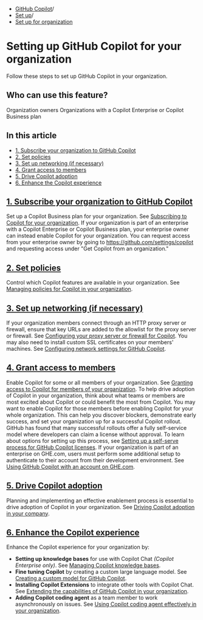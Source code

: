   * [GitHub Copilot](https://docs.github.com/en/copilot "GitHub Copilot")/
  * [Set up](https://docs.github.com/en/copilot/setting-up-github-copilot "Set up")/
  * [Set up for organization](https://docs.github.com/en/copilot/setting-up-github-copilot/setting-up-github-copilot-for-your-organization "Set up for organization")


# Setting up GitHub Copilot for your organization
Follow these steps to set up GitHub Copilot in your organization.
## Who can use this feature?
Organization owners
Organizations with a Copilot Enterprise or Copilot Business plan
## In this article
  * [1. Subscribe your organization to GitHub Copilot](https://docs.github.com/en/copilot/setting-up-github-copilot/setting-up-github-copilot-for-your-organization#1-subscribe-your-organization-to-github-copilot)
  * [2. Set policies](https://docs.github.com/en/copilot/setting-up-github-copilot/setting-up-github-copilot-for-your-organization#2-set-policies)
  * [3. Set up networking (if necessary)](https://docs.github.com/en/copilot/setting-up-github-copilot/setting-up-github-copilot-for-your-organization#3-set-up-networking-if-necessary)
  * [4. Grant access to members](https://docs.github.com/en/copilot/setting-up-github-copilot/setting-up-github-copilot-for-your-organization#4-grant-access-to-members)
  * [5. Drive Copilot adoption](https://docs.github.com/en/copilot/setting-up-github-copilot/setting-up-github-copilot-for-your-organization#5-drive-copilot-adoption)
  * [6. Enhance the Copilot experience](https://docs.github.com/en/copilot/setting-up-github-copilot/setting-up-github-copilot-for-your-organization#6-enhance-the-copilot-experience)


## [1. Subscribe your organization to GitHub Copilot](https://docs.github.com/en/copilot/setting-up-github-copilot/setting-up-github-copilot-for-your-organization#1-subscribe-your-organization-to-github-copilot)
Set up a Copilot Business plan for your organization. See [Subscribing to Copilot for your organization](https://docs.github.com/en/copilot/managing-copilot/managing-github-copilot-in-your-organization/subscribing-to-copilot-for-your-organization).
If your organization is part of an enterprise with a Copilot Enterprise or Copilot Business plan, your enterprise owner can instead enable Copilot for your organization. You can request access from your enterprise owner by going to <https://github.com/settings/copilot> and requesting access under "Get Copilot from an organization."
## [2. Set policies](https://docs.github.com/en/copilot/setting-up-github-copilot/setting-up-github-copilot-for-your-organization#2-set-policies)
Control which Copilot features are available in your organization. See [Managing policies for Copilot in your organization](https://docs.github.com/en/copilot/managing-copilot/managing-github-copilot-in-your-organization/managing-github-copilot-features-in-your-organization/managing-policies-for-copilot-in-your-organization).
## [3. Set up networking (if necessary)](https://docs.github.com/en/copilot/setting-up-github-copilot/setting-up-github-copilot-for-your-organization#3-set-up-networking-if-necessary)
If your organization members connect through an HTTP proxy server or firewall, ensure that key URLs are added to the allowlist for the proxy server or firewall. See [Configuring your proxy server or firewall for Copilot](https://docs.github.com/en/copilot/managing-copilot/managing-github-copilot-in-your-organization/configuring-your-proxy-server-or-firewall-for-copilot).
You may also need to install custom SSL certificates on your members' machines. See [Configuring network settings for GitHub Copilot](https://docs.github.com/en/copilot/managing-copilot/configure-personal-settings/configuring-network-settings-for-github-copilot#-installing-custom-certificates).
## [4. Grant access to members](https://docs.github.com/en/copilot/setting-up-github-copilot/setting-up-github-copilot-for-your-organization#4-grant-access-to-members)
Enable Copilot for some or all members of your organization. See [Granting access to Copilot for members of your organization](https://docs.github.com/en/copilot/managing-copilot/managing-github-copilot-in-your-organization/managing-access-to-github-copilot-in-your-organization/granting-access-to-copilot-for-members-of-your-organization).
To help drive adoption of Copilot in your organization, think about what teams or members are most excited about Copilot or could benefit the most from Copilot. You may want to enable Copilot for those members before enabling Copilot for your whole organization. This can help you discover blockers, demonstrate early success, and set your organization up for a successful Copilot rollout.
GitHub has found that many successful rollouts offer a fully self-service model where developers can claim a license without approval. To learn about options for setting up this process, see [Setting up a self-serve process for GitHub Copilot licenses](https://docs.github.com/en/copilot/rolling-out-github-copilot-at-scale/setting-up-a-self-serve-process-for-github-copilot-licenses).
If your organization is part of an enterprise on GHE.com, users must perform some additional setup to authenticate to their account from their development environment. See [Using GitHub Copilot with an account on GHE.com](https://docs.github.com/en/copilot/managing-copilot/configure-personal-settings/using-github-copilot-with-an-account-on-ghecom).
## [5. Drive Copilot adoption](https://docs.github.com/en/copilot/setting-up-github-copilot/setting-up-github-copilot-for-your-organization#5-drive-copilot-adoption)
Planning and implementing an effective enablement process is essential to drive adoption of Copilot in your organization. See [Driving Copilot adoption in your company](https://docs.github.com/en/copilot/rolling-out-github-copilot-at-scale/driving-copilot-adoption-in-your-company).
## [6. Enhance the Copilot experience](https://docs.github.com/en/copilot/setting-up-github-copilot/setting-up-github-copilot-for-your-organization#6-enhance-the-copilot-experience)
Enhance the Copilot experience for your organization by:
  * **Setting up knowledge bases** for use with Copilot Chat _(Copilot Enterprise only)_. See [Managing Copilot knowledge bases](https://docs.github.com/en/enterprise-cloud@latest/copilot/managing-copilot/managing-github-copilot-in-your-organization/managing-github-copilot-features-in-your-organization/managing-copilot-knowledge-bases).
  * **Fine tuning Copilot** by creating a custom large language model. See [Creating a custom model for GitHub Copilot](https://docs.github.com/en/copilot/customizing-copilot/creating-a-custom-model-for-github-copilot).
  * **Installing Copilot Extensions** to integrate other tools with Copilot Chat. See [Extending the capabilities of GitHub Copilot in your organization](https://docs.github.com/en/copilot/managing-copilot/managing-github-copilot-in-your-organization/managing-github-copilot-features-in-your-organization/installing-github-copilot-extensions-for-your-organization).
  * **Adding Copilot coding agent** as a team member to work asynchronously on issues. See [Using Copilot coding agent effectively in your organization](https://docs.github.com/en/copilot/rolling-out-github-copilot-at-scale/enabling-developers/using-copilot-coding-agent-in-org).


